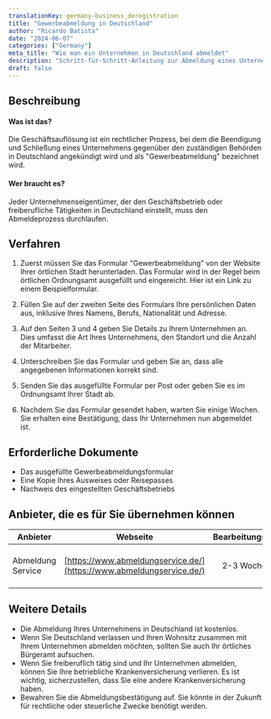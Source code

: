 ```yaml
---
translationKey: germany-business_deregistration
title: "Gewerbeabmeldung in Deutschland"
author: "Ricardo Batista"
date: "2024-06-07"
categories: ["Germany"]
meta_title: "Wie man ein Unternehmen in Deutschland abmeldet"
description: "Schritt-für-Schritt-Anleitung zur Abmeldung eines Unternehmens in Deutschland"
draft: false
---
```


## Beschreibung
#### Was ist das?
Die Geschäftsauflösung ist ein rechtlicher Prozess, bei dem die Beendigung und Schließung eines Unternehmens gegenüber den zuständigen Behörden in Deutschland angekündigt wird und als "Gewerbeabmeldung" bezeichnet wird.

#### Wer braucht es?
Jeder Unternehmenseigentümer, der den Geschäftsbetrieb oder freiberufliche Tätigkeiten in Deutschland einstellt, muss den Abmeldeprozess durchlaufen.

## Verfahren

1. Zuerst müssen Sie das Formular "Gewerbeabmeldung" von der Website Ihrer örtlichen Stadt herunterladen. Das Formular wird in der Regel beim örtlichen Ordnungsamt ausgefüllt und eingereicht. Hier ist ein Link zu einem Beispielformular.

2. Füllen Sie auf der zweiten Seite des Formulars Ihre persönlichen Daten aus, inklusive Ihres Namens, Berufs, Nationalität und Adresse.

3. Auf den Seiten 3 und 4 geben Sie Details zu Ihrem Unternehmen an. Dies umfasst die Art Ihres Unternehmens, den Standort und die Anzahl der Mitarbeiter.

4. Unterschreiben Sie das Formular und geben Sie an, dass alle angegebenen Informationen korrekt sind.

5. Senden Sie das ausgefüllte Formular per Post oder geben Sie es im Ordnungsamt Ihrer Stadt ab.

6. Nachdem Sie das Formular gesendet haben, warten Sie einige Wochen. Sie erhalten eine Bestätigung, dass Ihr Unternehmen nun abgemeldet ist.

## Erforderliche Dokumente
- Das ausgefüllte Gewerbeabmeldungsformular
- Eine Kopie Ihres Ausweises oder Reisepasses
- Nachweis des eingestellten Geschäftsbetriebs

## Anbieter, die es für Sie übernehmen können

| Anbieter        |     Webseite     |     Bearbeitungszeit    |       Kosten      |
| --------------- | --------------- |  :-------------: | :-------------: |
| Abmeldung Service      |  [https://www.abmeldungservice.de/](https://www.abmeldungservice.de/)      |      2-3 Wochen      |        Variabel, abhängig vom Service       |

## Weitere Details
- Die Abmeldung Ihres Unternehmens in Deutschland ist kostenlos.
- Wenn Sie Deutschland verlassen und Ihren Wohnsitz zusammen mit Ihrem Unternehmen abmelden möchten, sollten Sie auch Ihr örtliches Bürgeramt aufsuchen.
- Wenn Sie freiberuflich tätig sind und Ihr Unternehmen abmelden, können Sie Ihre betriebliche Krankenversicherung verlieren. Es ist wichtig, sicherzustellen, dass Sie eine andere Krankenversicherung haben.
- Bewahren Sie die Abmeldungsbestätigung auf. Sie könnte in der Zukunft für rechtliche oder steuerliche Zwecke benötigt werden.